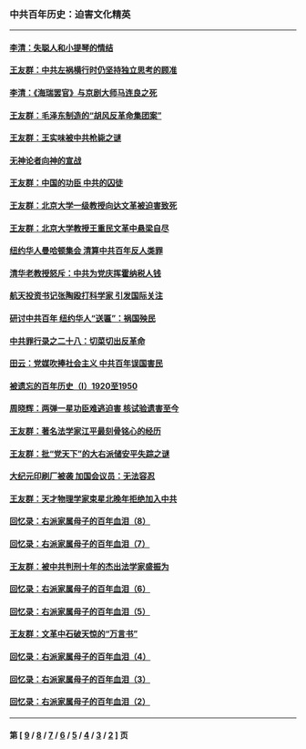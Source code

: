 ### 中共百年历史：迫害文化精英
---
#### [李清：失聪人和小提琴的情结](../../pages/nf1176111/n13459280.md?02180430) 
#### [王友群：中共左祸横行时仍坚持独立思考的顾准](../../pages/nf1176111/n13444722.md?02180430) 
#### [李清：《海瑞罢官》与京剧大师马连良之死](../../pages/nf1176111/n13412316.md?02180430) 
#### [王友群：毛泽东制造的“胡风反革命集团案”](../../pages/nf1176111/n13324909.md?02180430) 
#### [王友群：王实味被中共枪毙之谜](../../pages/nf1176111/n13307502.md?02180430) 
#### [无神论者向神的宣战](../../pages/nf1176111/n13281535.md?02180430) 
#### [王友群：中国的功臣 中共的囚徒](../../pages/nf1176111/n13291790.md?02180430) 
#### [王友群：北京大学一级教授向达文革被迫害致死](../../pages/nf1176111/n13150966.md?02180430) 
#### [王友群：北京大学教授王重民文革中悬梁自尽](../../pages/nf1176111/n13084645.md?02180430) 
#### [纽约华人曼哈顿集会 清算中共百年反人类罪](../../pages/nf1176111/n13084157.md?02180430) 
#### [清华老教授怒斥：中共为党庆挥霍纳税人钱](../../pages/nf1176111/n13071430.md?02180430) 
#### [航天投资书记张陶殴打科学家 引发国际关注](../../pages/nf1176111/n13069132.md?02180430) 
#### [研讨中共百年 纽约华人“送匾”：祸国殃民](../../pages/nf1176111/n13057367.md?02180430) 
#### [中共罪行录之二十八：切菜切出反革命](../../pages/nf1176111/n13030600.md?02180430) 
#### [田云：党媒吹捧社会主义 中共百年误国害民](../../pages/nf1176111/n13006682.md?02180430) 
#### [被遗忘的百年历史（I）1920至1950](../../pages/nf1176111/n12986411.md?02180430) 
#### [周晓辉：两弹一星功臣难逃迫害 核试验遗害至今](../../pages/nf1176111/n12974997.md?02180430) 
#### [王友群：著名法学家江平最刻骨铭心的经历](../../pages/nf1176111/n12970787.md?02180430) 
#### [王友群：批“党天下”的大右派储安平失踪之谜](../../pages/nf1176111/n12954229.md?02180430) 
#### [大纪元印刷厂被袭 加国会议员：无法容忍](../../pages/nf1176111/n12883028.md?02180430) 
#### [王友群：天才物理学家束星北晚年拒绝加入中共](../../pages/nf1176111/n12792913.md?02180430) 
#### [回忆录：右派家属母子的百年血泪（8）](../../pages/nf1176111/n12706196.md?02180430) 
#### [回忆录：右派家属母子的百年血泪（7）](../../pages/nf1176111/n12706191.md?02180430) 
#### [王友群：被中共判刑十年的杰出法学家盛振为](../../pages/nf1176111/n12706141.md?02180430) 
#### [回忆录：右派家属母子的百年血泪（6）](../../pages/nf1176111/n12698863.md?02180430) 
#### [回忆录：右派家属母子的百年血泪（5）](../../pages/nf1176111/n12692515.md?02180430) 
#### [王友群：文革中石破天惊的“万言书”](../../pages/nf1176111/n12690994.md?02180430) 
#### [回忆录：右派家属母子的百年血泪（4）](../../pages/nf1176111/n12686410.md?02180430) 
#### [回忆录：右派家属母子的百年血泪（3）](../../pages/nf1176111/n12683820.md?02180430) 
#### [回忆录：右派家属母子的百年血泪（2）](../../pages/nf1176111/n12679738.md?02180430) 

---
#### 第 [ [9](./9.md?02180430) / [8](./8.md?02180430) / [7](./7.md?02180430) / [6](./6.md?02180430) / [5](./5.md?02180430) / [4](./4.md?02180430) / [3](./3.md?02180430) / [2](./2.md?02180430) ] 页
